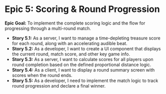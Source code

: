 # **Epic 5: Scoring & Round Progression**

**Epic Goal:** To implement the complete scoring logic and the flow for progressing through a multi-round match.

* **Story 5.1:** As a server, I want to manage a time-depleting treasure score for each round, along with an accelerating audible beat.  
* **Story 5.2:** As a developer, I want to create a UI component that displays the current round, match score, and other key game info.  
* **Story 5.3:** As a server, I want to calculate scores for all players upon round completion based on the defined proportional distance logic.  
* **Story 5.4:** As a client, I want to display a round summary screen with scores when the round ends.  
* **Story 5.5:** As a developer, I need to implement the match logic to track round progression and declare a final winner.
